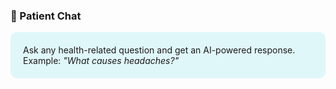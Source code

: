 
### 💬 Patient Chat
<div style='background-color: #e0f7fa; padding: 20px; border-radius: 10px;'>
Ask any health-related question and get an AI-powered response. Example: <i>"What causes headaches?"</i>
</div>
